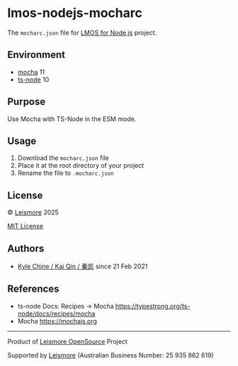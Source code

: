 # lmos-nodejs-mocharc

The `mocharc.json` file for [LMOS for Node.js](https://nodejs.lmos.leismore.org) project.

## Environment

* [mocha](https://www.npmjs.com/package/mocha)      11
* [ts-node](https://www.npmjs.com/package/ts-node)  10

## Purpose

Use Mocha with TS-Node in the ESM mode.

## Usage

1. Download the `mocharc.json` file
2. Place it at the root directory of your project
3. Rename the file to `.mocharc.json`

## License

© [Leismore](https://www.leismore.co) 2025

[MIT License](https://choosealicense.com/licenses/mit)

## Authors

* [Kyle Chine / Kai Qin / 秦凯](https://kyle.chine.leismore.org) since 21 Feb 2021

## References

* ts-node Docs: Recipes -> Mocha <https://typestrong.org/ts-node/docs/recipes/mocha>
* Mocha <https://mochajs.org>




------------------------------------------------------------------------------

Product of [Leismore OpenSource](https://lmos.leismore.org) Project

Supported by [Leismore](https://www.leismore.co) (Australian Business Number: 25 935 862 619)
